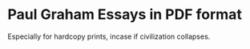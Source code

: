 # Paul Graham Essays in PDF format

Especially for hardcopy prints, incase if civilization collapses.
